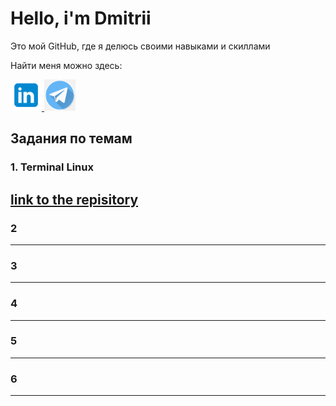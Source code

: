 <div class="container">
    <h1>Hello, i'm Dmitrii</h1>
    <p class="text">Это мой GitHub, где я делюсь своими навыками и скиллами</p>
    <div class="about">
        <p class="about__text">Найти меня можно здесь:</p>
        <div class="social">
            <a target="_blank" href="https://www.linkedin.com/in/zakharov-dmitrii/">
                <img class="social__link" src="img/linkedin.png" style="width: 50px; height: 50px;">
            </a>
            <a target="_blank" href="https://t.me/zakharov_dm">
                <img class="social__link" src="img/t.png" style="width: 50px; height: 50px;">
            </a>
            <!-- <a target="_blank" href="https://krasnoyarsk.hh.ru/resume/7556328eff0b98abc40039ed1f444b586f3145">
                <img class="social__link" style="width: 50px; height: 50px;"
                    src="head_hunter-0000.png" alt="hh">
            </a> -->
        </div>
    </div>
</div>

## Задания по темам

### 1. Terminal Linux

[link to the repisitory](https://github.com/zakharov-dmitriy/terminal)
---

### 2

---

### 3

---

### 4

---

### 5

---

### 6

---
<!--
**zakharov-dmitriy/zakharov-dmitriy** is a ✨ _special_ ✨ repository because its `README.md` (this file) appears on your GitHub profile.

Here are some ideas to get you started:

- 🔭 I’m currently working on ...
- 🌱 I’m currently learning ...
- 👯 I’m looking to collaborate on ...
- 🤔 I’m looking for help with ...
- 💬 Ask me about ...
- 📫 How to reach me: ...
- 😄 Pronouns: ...
- ⚡ Fun fact: ...
-->
